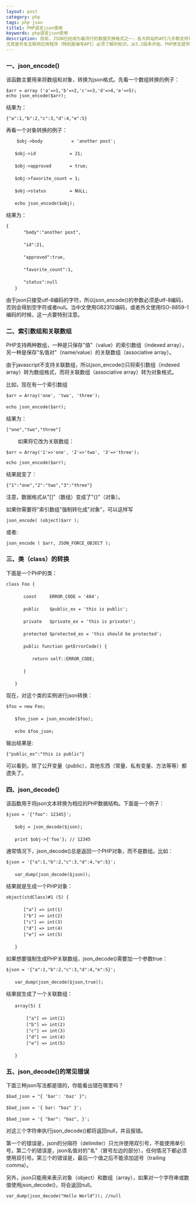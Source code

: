 ```yaml
---
layout: post
category: php
tags: php json
title1: PHP语言json使用
keywords: php语言json使用
description: 目前，JSON已经成为最流行的数据交换格式之一，各大网站的API几乎都支持它。
尤其是开发互联网应用程序（特别是编写API）必须了解的知识。从5.2版本开始，PHP原生提供json_encode()和json_decode()函数，前者用于编码，后者用于解码。
---
```


### 一、json_encode()

该函数主要用来将数组和对象，转换为json格式。先看一个数组转换的例子：

	$arr = array ('a'=>1,'b'=>2,'c'=>3,'d'=>4,'e'=>5);
	echo json_encode($arr);

结果为：

	{"a":1,"b":2,"c":3,"d":4,"e":5}


再看一个对象转换的例子：

		$obj->body           = 'another post';
	　　
	　　$obj->id             = 21;
	　　
	　　$obj->approved       = true;
	　　
	　　$obj->favorite_count = 1;
	　　
	　　$obj->status         = NULL;
	　　
	　　echo json_encode($obj);

结果为：

	{
	　　　　"body":"another post",
	　　
	　　　　"id":21,
	　　
	　　　　"approved":true,
	　　
	　　　　"favorite_count":1,
	　　
	　　　　"status":null
	　　} 

由于json只接受utf-8编码的字符，所以json_encode()的参数必须是utf-8编码，否则会得到空字符或者null。当中文使用GB2312编码，或者外文使用ISO-8859-1编码的时候，这一点要特别注意。

### 二、索引数组和关联数组

PHP支持两种数组，一种是只保存"值"（value）的索引数组（indexed array），另一种是保存"名值对"（name/value）的关联数组（associative array）。

<p>由于javascript不支持关联数组，所以json_encode()只将索引数组（indexed array）转为数组格式，而将关联数组（associative array）转为对象格式。</p>

<p>比如，现在有一个索引数组</p>

	$arr = Array('one', 'two', 'three');
	　　
	echo json_encode($arr);

结果为：

	["one","two","three"] 
　　
如果将它改为关联数组：

	$arr = Array('1'=>'one', '2'=>'two', '3'=>'three');
	
	echo json_encode($arr);

结果就变了：

	{"1":"one","2":"two","3":"three"} 

<p>注意，数据格式从"[]"（数组）变成了"{}"（对象）。</p>
<p>如果你需要将"索引数组"强制转化成"对象"，可以这样写</p>
	
	json_encode( (object)$arr );

或者:

	json_encode ( $arr, JSON_FORCE_OBJECT );

### 三、类（class）的转换

下面是一个PHP的类：

	class Foo {
	　　
	　　　　const     ERROR_CODE = '404';
	　　
	　　　　public    $public_ex = 'this is public';
	　　
	　　　　private   $private_ex = 'this is private!';
	　　
	　　　　protected $protected_ex = 'this should be protected'; 
	 　　
	　　　　public function getErrorCode() {
	　　
	　　　　　　return self::ERROR_CODE;
	　　
	　　　　}
	　　
	　　}

现在，对这个类的实例进行json转换：

	$foo = new Foo;
	　　
	　　$foo_json = json_encode($foo);
	　　
	　　echo $foo_json;


输出结果是:

	{"public_ex":"this is public"} 

可以看到，除了公开变量（public），其他东西（常量、私有变量、方法等等）都遗失了。


### 四、json_decode()

该函数用于将json文本转换为相应的PHP数据结构。下面是一个例子：

	$json = '{"foo": 12345}';
	 　　
	　　$obj = json_decode($json);
	　　
	　　print $obj->{'foo'}; // 12345

通常情况下，json_decode()总是返回一个PHP对象，而不是数组。比如：

	$json = '{"a":1,"b":2,"c":3,"d":4,"e":5}';
	 　　
	　　var_dump(json_decode($json));

结果就是生成一个PHP对象：

	object(stdClass)#1 (5) {
	　　
	　　　　["a"] => int(1)
	　　　　["b"] => int(2)
	　　　　["c"] => int(3)
	　　　　["d"] => int(4)
	　　　　["e"] => int(5)
	　　
	　　}

如果想要强制生成PHP关联数组，json_decode()需要加一个参数true：

	$json = '{"a":1,"b":2,"c":3,"d":4,"e":5}';
	 　　
	　　var_dump(json_decode($json,true));

结果就生成了一个关联数组：
	
	　　array(5) {
	　　
	　　 　　["a"] => int(1)
	　　 　　["b"] => int(2)
	　　 　　["c"] => int(3)
	　　 　　["d"] => int(4)
	　　 　　["e"] => int(5)
	　　
	　　}

### 五、json_decode()的常见错误

下面三种json写法都是错的，你能看出错在哪里吗？

	$bad_json = "{ 'bar': 'baz' }";
	　　
	$bad_json = '{ bar: "baz" }';
	　　
	$bad_json = '{ "bar": "baz", }';

<p>对这三个字符串执行json_decode()都将返回null，并且报错。</p>

<p>第一个的错误是，json的分隔符（delimiter）只允许使用双引号，不能使用单引号。第二个的错误是，json名值对的"名"（冒号左边的部分），任何情况下都必须使用双引号。第三个的错误是，最后一个值之后不能添加逗号（trailing comma）。</p>

<p>另外，json只能用来表示对象（object）和数组（array），如果对一个字符串或数值使用json_decode()，将会返回null。</p>


	var_dump(json_decode("Hello World")); //null
